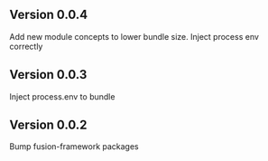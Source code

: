 ## Version 0.0.4

Add new module concepts to lower bundle size.
Inject process env correctly

## Version 0.0.3

Inject process.env to bundle

## Version 0.0.2

Bump fusion-framework packages
